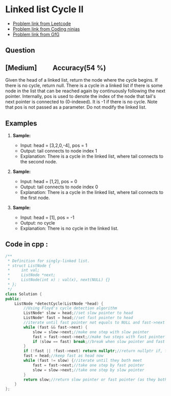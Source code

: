 # Linked list Cycle II
- [Problem link from Leetcode](https://leetcode.com/problems/linked-list-cycle-ii/description/)
- [Problem link from Coding ninjas](https://www.naukri.com/code360/problems/detect-the-first-node-of-the-loop_1112628)
- [Problem link from GfG](https://www.geeksforgeeks.org/problems/find-the-first-node-of-loop-in-linked-list--170645/1?itm_source=geeksforgeeks&itm_medium=article&itm_campaign=practice_card)
## Question
## [Medium] &nbsp;&nbsp;&nbsp;&nbsp;&nbsp;&nbsp;&nbsp;&nbsp; Accuracy(54 %)
Given the head of a linked list, return the node where the cycle begins. If there is no cycle, return null.
There is a cycle in a linked list if there is some node in the list that can be reached again by continuously following the next pointer. 
Internally, pos is used to denote the index of the node that tail's next pointer is connected to (0-indexed). 
It is -1 if there is no cycle. 
Note that pos is not passed as a parameter.
Do not modify the linked list.
## Examples
1) **Sample:**<br>
    - Input: head = [3,2,0,-4], pos = 1
    - Output: tail connects to node index 1
    - Explanation: There is a cycle in the linked list, where tail connects to the second node.

2) **Sample:**<br>
    - Input: head = [1,2], pos = 0
    - Output: tail connects to node index 0
    - Explanation: There is a cycle in the linked list, where tail connects to the first node.

3) **Sample:**<br>
    - Input: head = [1], pos = -1
    - Output: no cycle
    - Explanation: There is no cycle in the linked list.
## Code in cpp :
```cpp
/**
 * Definition for singly-linked list.
 * struct ListNode {
 *     int val;
 *     ListNode *next;
 *     ListNode(int x) : val(x), next(NULL) {}
 * };
 */
class Solution {
public:
    ListNode *detectCycle(ListNode *head) {
        //Using Floyd's cycle detection algorithm
        ListNode* slow = head;//set slow pointer to head
        ListNode* fast = head;//set fast pointer to head
        //iterate until fast pointer not equals to NULL and fast->next not equals to NULL
        while (fast && fast->next) {  
            slow = slow->next;//make one step with slow pointer
            fast = fast->next->next;//make two steps with fast pointer
            if (slow == fast) break;//break when slow pointer and fast pointer meet
        }
        if (!fast || !fast->next) return nullptr;//return nullptr if, fast or fast->next reaches nullptr
        fast = head;//keep fast as head now
        while (fast != slow) {//iterate until they both meet
            fast = fast->next;//take one step by fast pointer
            slow = slow->next;//take one step by slow pointer
        }
        return slow;//return slow pointer or fast pointer (as they both are same now)      
    }
};
```
